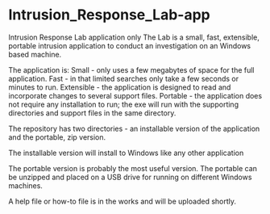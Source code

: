 # Intrusion_Response_Lab-app
Intrusion Response Lab application only
The Lab is a small, fast, extensible, portable intrusion application to conduct an investigation on an Windows based machine.

The application is:
  Small - only uses a few megabytes of space for the full application.
  Fast - in that limited searches only take a few seconds or minutes to run.
  Extensible - the application is designed to read and incorporate changes to several support files.
  Portable - the application does not require any installation to run; the exe will run with the supporting directories and support files in the same directory.
  
  The repository has two directories - an installable version of the application and the portable, zip version.
  
  The installable version will install to Windows like any other application
  
  The portable version is probably the most useful version.  The portable can be unzipped and placed on a USB drive for running on different Windows machines.
  
  A help file or how-to file is in the works and will be uploaded shortly.
